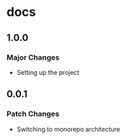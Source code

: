 # docs

## 1.0.0

### Major Changes

- Setting up the project

## 0.0.1

### Patch Changes

- Switching to monorepo architecture
